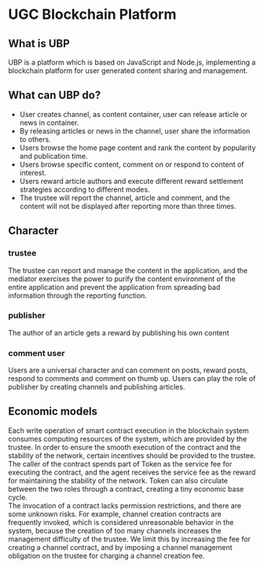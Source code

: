 # UGC Blockchain Platform

## What is UBP
UBP is a platform which is based on JavaScript and Node.js, implementing a blockchain platform for user generated content sharing and management.
## What can UBP do?
- User creates channel, as content container, user can release article or news in container.
- By releasing articles or news in the channel, user share the information to others.
- Users browse the home page content and rank the content by popularity and publication time.
- Users browse specific content, comment on or respond to content of interest.
- Users reward article authors and execute different reward settlement strategies according to different modes.
- The trustee will report the channel, article and comment, and the content will not be displayed after reporting more than three times.
## Character
### trustee
The trustee can report and manage the content in the application, and the mediator exercises the power to purify the content environment of the entire application and prevent the application from spreading bad information through the reporting function.
### publisher
The author of an article gets a reward by publishing his own content
### comment user
Users are a universal character and can comment on posts, reward posts, respond to comments and comment on thumb up. Users can play the role of publisher by creating channels and publishing articles.
## Economic models
Each write operation of smart contract execution in the blockchain system consumes computing resources of the system, which are provided by the trustee. In order to ensure the smooth execution of the contract and the stability of the network, certain incentives should be provided to the trustee.
<br>
The caller of the contract spends part of Token as the service fee for executing the contract, and the agent receives the service fee as the reward for maintaining the stability of the network. Token can also circulate between the two roles through a contract, creating a tiny economic base cycle.
<br>The invocation of a contract lacks permission restrictions, and there are some unknown risks. For example, channel creation contracts are frequently invoked, which is considered unreasonable behavior in the system, because the creation of too many channels increases the management difficulty of the trustee. We limit this by increasing the fee for creating a channel contract, and by imposing a channel management obligation on the trustee for charging a channel creation fee.